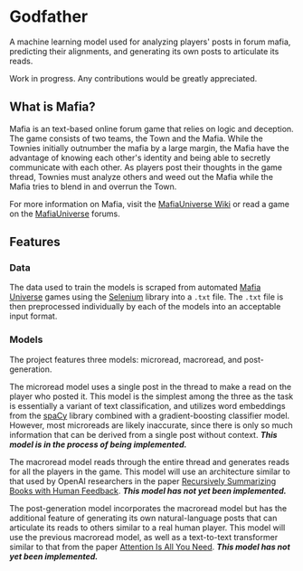 # Godfather

A machine learning model used for analyzing players' posts in forum mafia, predicting their alignments, and generating its own posts to articulate its reads.

Work in progress. Any contributions would be greatly appreciated.

## What is Mafia?

Mafia is an text-based online forum game that relies on logic and deception. The game consists of two teams, the Town and the Mafia. While the Townies initially outnumber the mafia by a large margin, the Mafia have the advantage of knowing each other's identity and being able to secretly communicate with each other. As players post their thoughts in the game thread, Townies must analyze others and weed out the Mafia while the Mafia tries to blend in and overrun the Town.

For more information on Mafia, visit the [MafiaUniverse Wiki](https://www.mafiauniverse.com/wiki/Main_Page) or read a game on the [MafiaUniverse](https://www.mafiauniverse.com/forums/) forums.

## Features

### Data

The data used to train the models is scraped from automated [Mafia Universe](https://www.mafiauniverse.com/forums/) games using the [Selenium](https://www.selenium.dev/) library into a `.txt` file. The `.txt` file is then preprocessed individually by each of the models into an acceptable input format.

### Models

The project features three models: microread, macroread, and post-generation.

The microread model uses a single post in the thread to make a read on the player who posted it. This model is the simplest among the three as the task is essentially a variant of text classification, and utilizes word embeddings from the [spaCy](https://spacy.io/) library combined with a gradient-boosting classifier model. However, most microreads are likely inaccurate, since there is only so much information that can be derived from a single post without context. *__This model is in the process of being implemented.__*

The macroread model reads through the entire thread and generates reads for all the players in the game. This model will use an architecture similar to that used by OpenAI researchers in the paper [Recursively Summarizing Books with Human Feedback](https://arxiv.org/abs/2109.10862). *__This model has not yet been implemented.__*

The post-generation model incorporates the macroread model but has the additional feature of generating its own natural-language posts that can articulate its reads to others similar to a real human player. This model will use the previous macroread model, as well as a text-to-text transformer similar to that from the paper [Attention Is All You Need](https://arxiv.org/abs/1706.03762). *__This model has not yet been implemented.__*